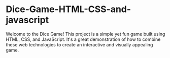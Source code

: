 # Dice-Game-HTML-CSS-and-javascript
Welcome to the Dice Game! This project is a simple yet fun game built using HTML, CSS, and JavaScript. It's a great demonstration of how to combine these web technologies to create an interactive and visually appealing game.

